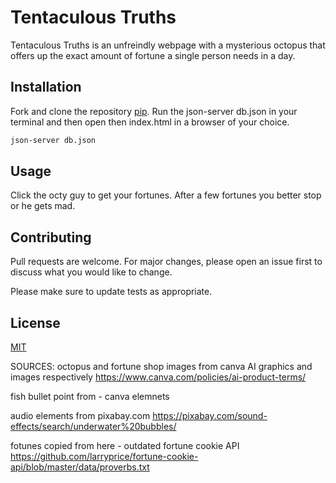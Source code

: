 # Tentaculous Truths

Tentaculous Truths is an unfreindly webpage with a mysterious octopus that offers up the exact amount of fortune a single person needs in a day.

## Installation

Fork and clone the repository [pip](https://github.com/amsahwney/phase-1-project).
Run the json-server db.json in your terminal and then open then index.html in a browser of your choice. 

```bash
json-server db.json 
```

## Usage

Click the octy guy to get your fortunes. After a few fortunes you better stop or he gets mad. 

## Contributing

Pull requests are welcome. For major changes, please open an issue first
to discuss what you would like to change.

Please make sure to update tests as appropriate.

## License

[MIT](LICENSE)



SOURCES: 
octopus and fortune shop images from canva AI graphics and images respectively 
https://www.canva.com/policies/ai-product-terms/

fish bullet point from - canva elemnets

audio elements from pixabay.com
https://pixabay.com/sound-effects/search/underwater%20bubbles/

fotunes copied from here - outdated fortune cookie API
https://github.com/larryprice/fortune-cookie-api/blob/master/data/proverbs.txt